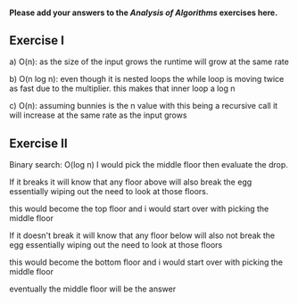 #### Please add your answers to the ***Analysis of  Algorithms*** exercises here.

## Exercise I

a) O(n): as the size of the input grows the runtime will grow at the same rate 


b) O(n log n): even though it is nested loops the while loop is moving twice as fast due to the multiplier.  this makes that inner loop a log n


c) O(n): assuming bunnies is the n value with this being a recursive call it will increase at the same rate as the input grows

## Exercise II



Binary search: O(log n) I would pick the middle floor then evaluate the drop. 


If it breaks it will know that any floor above
will also break the egg essentially wiping out the need to look at those floors.  

this would become the top floor and i would start over with picking the middle floor


If it doesn't break it will know that any floor below 
will also not break the egg essentially wiping out the need to look at those floors

this would become the bottom floor and i would start over with picking the middle floor


eventually the middle floor will be the answer

